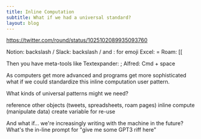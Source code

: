 ```yaml
---
title: Inline Computation
subtitle: What if we had a universal standard?
layout: blog
---
```


https://twitter.com/round/status/1025102089935093760

Notion: backslash /
Slack: backslash / and : for emoji
Excel: =
Roam: [[

Then you have meta-tools like
Textexpander: ;
Alfred: Cmd + space

As computers get more advanced and programs get more sophisticated what if we could standardize this inline computation user pattern.

What kinds of universal patterns might we need?

reference other objects (tweets, spreadsheets, roam pages)
inline compute (manipulate data)
create variable for re-use


And what if... we're increasingly writing with the machine in the future? What's the in-line prompt for "give me some GPT3 riff here"

